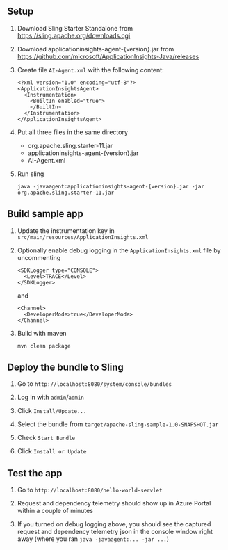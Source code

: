 ## Setup

1. Download Sling Starter Standalone from https://sling.apache.org/downloads.cgi

2. Download applicationinsights-agent-{version}.jar from https://github.com/microsoft/ApplicationInsights-Java/releases

3. Create file `AI-Agent.xml` with the following content:

   ```
   <?xml version="1.0" encoding="utf-8"?>
   <ApplicationInsightsAgent>
     <Instrumentation>
       <BuiltIn enabled="true">
       </BuiltIn>
     </Instrumentation>
   </ApplicationInsightsAgent>
   ```

4. Put all three files in the same directory

   * org.apache.sling.starter-11.jar
   * applicationinsights-agent-{version}.jar
   * AI-Agent.xml

5. Run sling

    ```
    java -javaagent:applicationinsights-agent-{version}.jar -jar org.apache.sling.starter-11.jar
    ```

## Build sample app

1. Update the instrumentation key in `src/main/resources/ApplicationInsights.xml`

2. Optionally enable debug logging in the `ApplicationInsights.xml` file by uncommenting 

   ```
   <SDKLogger type="CONSOLE">
     <Level>TRACE</Level>
   </SDKLogger>
   ```

   and

   ```
   <Channel>
     <DeveloperMode>true</DeveloperMode>
   </Channel>
   ```

2. Build with maven

   ```
   mvn clean package
   ```

## Deploy the bundle to Sling

1. Go to `http://localhost:8080/system/console/bundles`

2. Log in with `admin`/`admin`

3. Click `Install/Update...`

4. Select the bundle from `target/apache-sling-sample-1.0-SNAPSHOT.jar`

5. Check `Start Bundle`

6. Click `Install or Update`

## Test the app

1. Go to `http://localhost:8080/hello-world-servlet`

2. Request and dependency telemetry should show up in Azure Portal within a couple of minutes

3. If you turned on debug logging above, you should see the captured request and dependency telemetry json in the console window right away (where you ran `java -javaagent:... -jar ...`)
